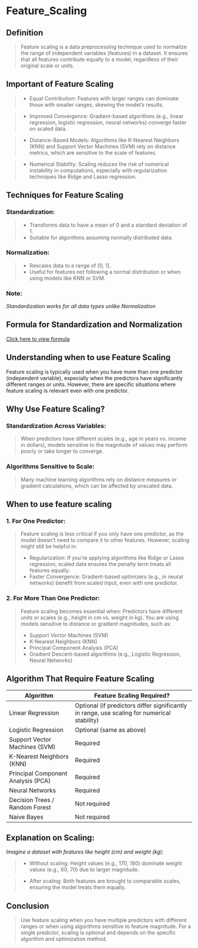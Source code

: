 # Feature_Scaling

## Definition
> Feature scaling is a data preprocessing technique used to normalize the range of independent variables (features) in a dataset. It ensures that all features contribute equally to a model, regardless of their original scale or units.

## Important of Feature Scaling
>  + Equal Contribution:
> Features with larger ranges can dominate those with smaller ranges, skewing the model’s results.

> + Improved Convergence:
> Gradient-based algorithms (e.g., linear regression, logistic regression, neural networks) converge faster on scaled data.

> + Distance-Based Models:
> Algorithms like K-Nearest Neighbors (KNN) and Support Vector Machines (SVM) rely on distance metrics, which are sensitive to the scale of features.

> + Numerical Stability:
> Scaling reduces the risk of numerical instability in computations, especially with regularization techniques like Ridge and Lasso regression.

## Techniques for Feature Scaling

### Standardization:
> + Transforms data to have a mean of 0 and a standard deviation of 1.
> + Suitable for algorithms assuming normally distributed data.

### Normalization:
> + Rescales data to a range of [0, 1].
> + Useful for features not following a normal distribution or when using models like KNN or SVM.

### Note: 
_Standardization works for all data types unlike Normalization_

## Formula for Standardization and Normalization
[Click here to view formula](https://ibb.co/C55ywF4)

## Understanding when to use Feature Scaling
Feature scaling is typically used when you have more than one predictor (independent variable), especially when the predictors have significantly different ranges or units. However, there are specific situations where feature scaling is relevant even with one predictor.

## Why Use Feature Scaling?
### Standardization Across Variables:
> When predictors have different scales (e.g., age in years vs. income in dollars), models sensitive to the magnitude of values may perform poorly or take longer to converge.

### Algorithms Sensitive to Scale:
> Many machine learning algorithms rely on distance measures or gradient calculations, which can be affected by unscaled data.

## When to use feature scaling
### 1. For One Predictor:
> Feature scaling is less critical if you only have one predictor, as the model doesn't need to compare it to other features. However, scaling might still be helpful in:
> + Regularization: If you're applying algorithms like Ridge or Lasso regression, scaled data ensures the penalty term treats all features equally.
> + Faster Convergence: Gradient-based optimizers (e.g., in neural networks) benefit from scaled input, even with one predictor.

### 2. For More Than One Predictor:
> Feature scaling becomes essential when: Predictors have different units or scales (e.g., height in cm vs. weight in kg).
> You are using models sensitive to distance or gradient magnitudes, such as:
> + Support Vector Machines (SVM)
> + K-Nearest Neighbors (KNN)
> + Principal Component Analysis (PCA)
> + Gradient Descent-based algorithms (e.g., Logistic Regression, Neural Networks)

## Algorithm That Require Feature Scaling
| Algorithm|	Feature Scaling Required?|
|----------| --------------------------|
|Linear Regression	|Optional (if predictors differ significantly in range, use scaling for numerical stability)|
|Logistic Regression	|Optional (same as above)|
|Support Vector Machines (SVM)|	Required|
|K-Nearest Neighbors (KNN)	|Required|
|Principal Component Analysis (PCA)	|Required|
|Neural Networks|	Required|
|Decision Trees / Random Forest|	Not required|
|Naive Bayes|	Not required|

## Explanation on Scaling:
_Imagine a dataset with features like height (cm) and weight (kg):_
> + Without scaling:
> Height values (e.g., 170, 180) dominate weight values (e.g., 60, 70) due to larger magnitude.

> + After scaling:
> Both features are brought to comparable scales, ensuring the model treats them equally.

## Conclusion
> Use feature scaling when you have multiple predictors with different ranges or when using algorithms sensitive to feature magnitude.
> For a single predictor, scaling is optional and depends on the specific algorithm and optimization method.


